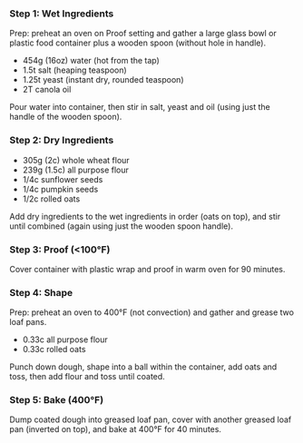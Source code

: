 ### Step 1: Wet Ingredients

Prep: preheat an oven on Proof setting and gather a large glass bowl or plastic food container plus a wooden spoon (without hole in handle).

- 454g (16oz) water (hot from the tap)
- 1.5t salt (heaping teaspoon)
- 1.25t yeast (instant dry, rounded teaspoon)
- 2T canola oil

Pour water into container, then stir in salt, yeast and oil (using just the handle of the wooden spoon).

### Step 2: Dry Ingredients

- 305g (2c) whole wheat flour
- 239g (1.5c) all purpose flour
- 1/4c sunflower seeds
- 1/4c pumpkin seeds
- 1/2c rolled oats

Add dry ingredients to the wet ingredients in order (oats on top), and stir until combined (again using just the wooden spoon handle).

### Step 3: Proof (<100°F)

Cover container with plastic wrap and proof in warm oven for 90 minutes.

### Step 4: Shape

Prep: preheat an oven to 400°F (not convection) and gather and grease two loaf pans.

- 0.33c all purpose flour
- 0.33c rolled oats

Punch down dough, shape into a ball within the container, add oats and toss, then add flour and toss until coated.

### Step 5: Bake (400°F)

Dump coated dough into greased loaf pan, cover with another greased loaf pan (inverted on top), and bake at 400°F for 40 minutes.
